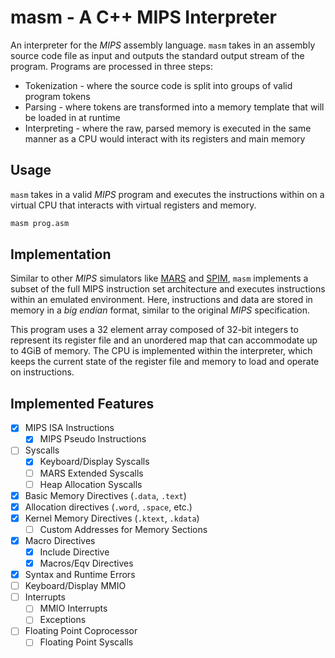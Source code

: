 # masm - A C++ MIPS Interpreter

An interpreter for the *MIPS* assembly language.  `masm` takes in an assembly source code file as input and outputs the standard output stream of the program. Programs are processed in three steps:

* Tokenization - where the source code is split into groups of valid program tokens
* Parsing - where tokens are transformed into a memory template that will be loaded in at runtime
* Interpreting - where the raw, parsed memory is executed in the same manner as a CPU would interact with its registers and main memory

## Usage

`masm` takes in a valid *MIPS* program and executes the instructions within on a virtual CPU that interacts with virtual registers and memory.

```bash
masm prog.asm
```

## Implementation

Similar to other *MIPS* simulators like [MARS](https://dpetersanderson.github.io/) and [SPIM](https://spimsimulator.sourceforge.net/), `masm` implements a subset of the full MIPS instruction set architecture and executes instructions within an emulated environment. Here, instructions and data are stored in memory in a *big endian* format, similar to the original *MIPS* specification.

This program uses a 32 element array composed of 32-bit integers to represent its register file and an unordered map that can accommodate up to 4GiB of memory. The CPU is implemented within the interpreter, which keeps the current state of the register file and memory to load and operate on instructions.

## Implemented Features

- [x] MIPS ISA Instructions
    - [x] MIPS Pseudo Instructions
- [ ] Syscalls
    - [X] Keyboard/Display Syscalls
    - [ ] MARS Extended Syscalls
    - [ ] Heap Allocation Syscalls
- [X] Basic Memory Directives (`.data`, `.text`)
- [X] Allocation directives (`.word`, `.space`, etc.)
- [X] Kernel Memory Directives (`.ktext`, `.kdata`)
    - [ ] Custom Addresses for Memory Sections
- [X] Macro Directives
    - [X] Include Directive
    - [X] Macros/Eqv Directives
- [X] Syntax and Runtime Errors
- [ ] Keyboard/Display MMIO
- [ ] Interrupts
    - [ ] MMIO Interrupts
    - [ ] Exceptions
- [ ] Floating Point Coprocessor
    - [ ] Floating Point Syscalls
